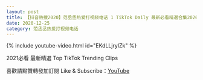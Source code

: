 ```yaml
---
layout: post
title: 【抖音熱搜2020】范丞丞热爱打视频电话 1 TikTok Daily 最新必看精選合集2020 12 25
date: 2020-12-25
category: 范丞丞热爱打视频电话
---
```


{% include youtube-video.html id="EKdLLjrylZk" %}

2021必看 最新精選 Top TikTok Trending Clips

喜歡請點贊轉發加訂閱 Like & Subscribe：[YouTube](https://www.youtube.com/channel/UCAoR7VcanIPd04uEq_GIylA/videos)

